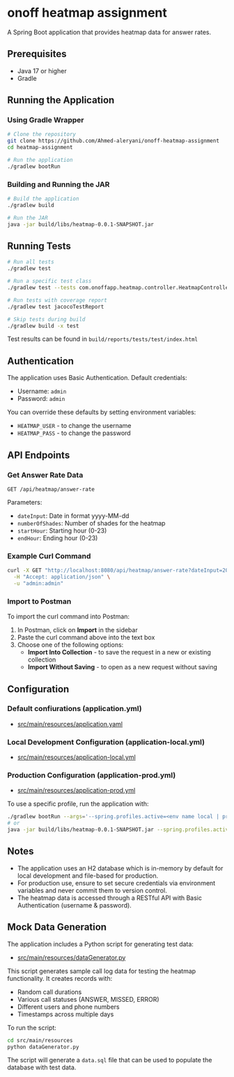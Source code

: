 # onoff heatmap assignment

A Spring Boot application that provides heatmap data for answer rates.

## Prerequisites

- Java 17 or higher
- Gradle

## Running the Application

### Using Gradle Wrapper

```bash
# Clone the repository
git clone https://github.com/Ahmed-aleryani/onoff-heatmap-assignment
cd heatmap-assignment

# Run the application
./gradlew bootRun
```

### Building and Running the JAR

```bash
# Build the application
./gradlew build

# Run the JAR
java -jar build/libs/heatmap-0.0.1-SNAPSHOT.jar
```

## Running Tests

```bash
# Run all tests
./gradlew test

# Run a specific test class
./gradlew test --tests com.onoffapp.heatmap.controller.HeatmapControllerTest

# Run tests with coverage report
./gradlew test jacocoTestReport

# Skip tests during build
./gradlew build -x test
```

Test results can be found in `build/reports/tests/test/index.html`

## Authentication

The application uses Basic Authentication. Default credentials:

- Username: `admin`
- Password: `admin`

You can override these defaults by setting environment variables:
- `HEATMAP_USER` - to change the username
- `HEATMAP_PASS` - to change the password

## API Endpoints

### Get Answer Rate Data

```
GET /api/heatmap/answer-rate
```

Parameters:
- `dateInput`: Date in format yyyy-MM-dd
- `numberOfShades`: Number of shades for the heatmap
- `startHour`: Starting hour (0-23)
- `endHour`: Ending hour (0-23)

### Example Curl Command

```bash
curl -X GET "http://localhost:8080/api/heatmap/answer-rate?dateInput=2025-04-28&numberOfShades=5&startHour=0&endHour=23" \
  -H "Accept: application/json" \
  -u "admin:admin"
```

### Import to Postman

To import the curl command into Postman:

1. In Postman, click on **Import** in the sidebar
2. Paste the curl command above into the text box
3. Choose one of the following options:
   - **Import Into Collection** - to save the request in a new or existing collection
   - **Import Without Saving** - to open as a new request without saving

## Configuration

### Default confiurations (application.yml)

- [src/main/resources/application.yaml](src/main/resources/application.yml)

### Local Development Configuration (application-local.yml)

- [src/main/resources/application-local.yml](src/main/resources/application-local.yml)

### Production Configuration (application-prod.yml)

- [src/main/resources/application-prod.yml](src/main/resources/application-prod.yml)

To use a specific profile, run the application with:

```bash
./gradlew bootRun --args='--spring.profiles.active=<env name local | prod or leave empty for default>'
# or
java -jar build/libs/heatmap-0.0.1-SNAPSHOT.jar --spring.profiles.active=prod
```

## Notes

- The application uses an H2 database which is in-memory by default for local development and file-based for production.
- For production use, ensure to set secure credentials via environment variables and never commit them to version control.
- The heatmap data is accessed through a RESTful API with Basic Authentication (username & password).

## Mock Data Generation

The application includes a Python script for generating test data:

- [src/main/resources/dataGenerator.py](src/main/resources/dataGenerator.py)

This script generates sample call log data for testing the heatmap functionality. It creates records with:
- Random call durations
- Various call statuses (ANSWER, MISSED, ERROR)
- Different users and phone numbers
- Timestamps across multiple days

To run the script:

```bash
cd src/main/resources
python dataGenerator.py
```

The script will generate a `data.sql` file that can be used to populate the database with test data. 
